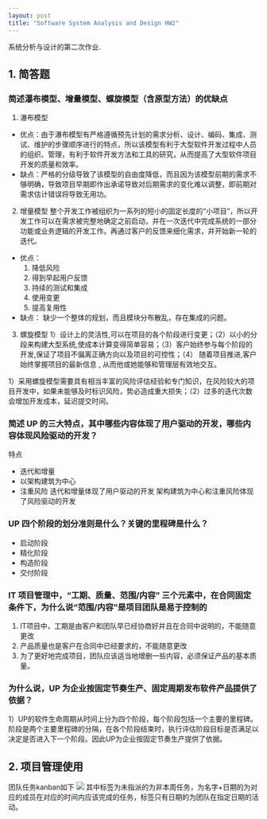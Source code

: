 ```yaml
---
layout: post
title: "Software System Analysis and Design HW2"
---
```

系统分析与设计的第二次作业.

## 1. 简答题
### 简述瀑布模型、增量模型、螺旋模型（含原型方法）的优缺点
1. 瀑布模型
- 优点：由于瀑布模型有严格遵循预先计划的需求分析、设计、编码、集成、测试、维护的步骤顺序进行的特点，所以该模型有利于大型软件开发过程中人员的组织、管理，有利于软件开发方法和工具的研究，从而提高了大型软件项目开发的质量和效率。
- 缺点：严格的分级导致了该模型的自由度降低，而且因为该模型前期的需求不够明确，导致项目早期即作出承诺导致对后期需求的变化难以调整，即前期对需求估计错误将导致无用功。
2. 增量模型
整个开发工作被组织为一系列的短小的固定长度的“小项目”，所以开发工作可以在需求被完整地确定之前启动，并在一次迭代中完成系统的一部分功能或业务逻辑的开发工作。再通过客户的反馈来细化需求，并开始新一轮的迭代。
- 优点：
	1. 降低风险
	2. 得到早起用户反馈
	3. 持续的测试和集成
	4. 使用变更
	5. 提高复用性
- 缺点：
	缺少一个整体的规划，而且模块分布散乱，存在集成的问题。

3. 螺旋模型
1）设计上的灵活性,可以在项目的各个阶段进行变更；（2）以小的分段来构建大型系统,使成本计算变得简单容易；（3）客户始终参与每个阶段的开发,保证了项目不偏离正确方向以及项目的可控性；（4） 随着项目推进,客户始终掌握项目的最新信息 , 从而他或她能够和管理层有效地交互。 

1）采用螺旋模型需要具有相当丰富的风险评估经验和专门知识，在风险较大的项目开发中，如果未能够及时标识风险，势必造成重大损失；（2）过多的迭代次数会增加开发成本，延迟提交时间。

### 简述 UP 的三大特点，其中哪些内容体现了用户驱动的开发，哪些内容体现风险驱动的开发？
特点
- 迭代和增量
- 以架构建筑为中心
- 注重风险
迭代和增量体现了用户驱动的开发
架构建筑为中心和注重风险体现了风险驱动的开发

### UP 四个阶段的划分准则是什么？关键的里程碑是什么？
- 启动阶段
- 精化阶段
- 构造阶段
- 交付阶段


### IT 项目管理中，“工期、质量、范围/内容” 三个元素中，在合同固定条件下，为什么说“范围/内容”是项目团队是易于控制的
1. IT项目中，工期是由客户和团队早已经协商好并且在合同中说明的，不能随意更改
2. 产品质量也是客户在合同中已经要求的，不能随意更改
3. 为了更好地完成项目，团队应该适当地增删一些内容，必须保证产品的基本质量。

### 为什么说，UP 为企业按固定节奏生产、固定周期发布软件产品提供了依据？
1）UP的软件生命周期从时间上分为四个阶段，每个阶段包括一个主要的里程碑。阶段是两个主要里程碑的分隔，在各个阶段结束时，执行评估阶段目标是否满足以决定是否进入下一个阶段。因此UP为企业按固定节奏生产提供了依据。

## 2. 项目管理使用
团队任务kanban如下
![](https://github.com/Heimzeng/Heimzeng.github.io/blob/master/assets/img/post/ssaad_hw2/kanban_v0.jpg?raw=true)
其中标签为未指派的为非本周任务，为名字+日期的为对应的成员在对应的时间内应该完成的任务，标签只有日期的为团队在指定日期的活动。